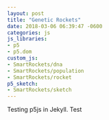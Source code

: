 ```yaml
---
layout: post
title: "Genetic Rockets"
date: 2018-03-06 06:39:47 -0600
categories: js
js_libraries:
- p5
- p5.dom
custom_js:
- SmartRockets/dna
- SmartRockets/population
- SmartRockets/rocket
p5_sketch:
- SmartRockets/sketch
---
```


Testing p5js in Jekyll. Test